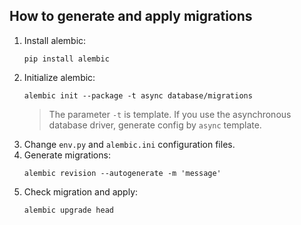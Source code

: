 How to generate and apply migrations
---

1. Install alembic:
    ```shell 
    pip install alembic
    ```
2. Initialize alembic:
    ```shell
    alembic init --package -t async database/migrations
    ```
   > The parameter `-t` is template.
   > If you use the asynchronous database driver, generate config by `async` template.
3. Change `env.py` and `alembic.ini` configuration files.
4. Generate migrations:
   ```shell
   alembic revision --autogenerate -m 'message'
   ```
5. Check migration and apply:
   ```shell
   alembic upgrade head
   ```